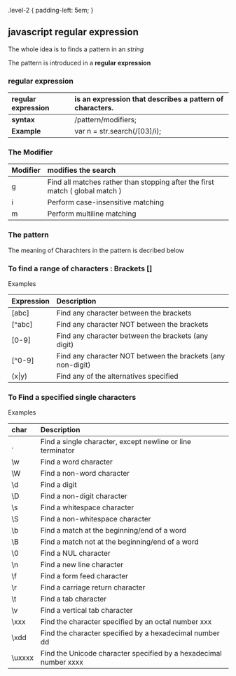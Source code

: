 
.level-2 {
    padding-left: 5em;
}

## javascript regular expression
The whole idea is to finds a pattern in an _string_

The pattern is introduced in a __regular expression__
### __regular expression__


| __regular expression__  | is an expression that describes a pattern of characters. |
| :------------- |:------------- |
| __syntax__  | /pattern/modifiers;  |
| __Example__ | var n = str.search(/[03]/i); |

 ### The Modifier
| Modifier |  modifies the search | 
| :------------- |:------------- |
| g | 	Find all matches rather than stopping after the first match ( global match ) | 
| i | 	Perform case-insensitive matching| 
| m | 	Perform multiline matching| 

### The pattern

The meaning of Charachters in the pattern is decribed below

### To find a range of characters : __Brackets__ []
Examples

| Expression  | Description |
| :------------- |:-------------|
| [abc] | Find any character between the brackets |
| [^abc] | Find any character NOT between the brackets |
| [0-9]  | Find any character between the brackets (any digit) |
| [^0-9] | Find any character NOT between the brackets (any non-digit) |
| (x\|y) | Find any of the alternatives specified |

### To Find a specified single characters
Examples

| char  | Description  |
|:----- |:------------ |
| . 	| Find a single character, except newline or line terminator |
| \w 	| Find a word character |
| \W 	| Find a non-word character |
| \d 	| Find a digit |
| \D 	| Find a non-digit character |
| \s 	| Find a whitespace character |
| \S 	| Find a non-whitespace character |
| \b 	| Find a match at the beginning/end of a word |
| \B 	| Find a match not at the beginning/end of a word |
| \0 	| Find a NUL character |
| \n 	| Find a new line character |
| \f  | Find a form feed character |
| \r 	| Find a carriage return character |
| \t 	| Find a tab character |
| \v  | Find a vertical tab character |
| \xxx  | Find the character specified by an octal number xxx |
| \xdd 	| Find the character specified by a hexadecimal number dd |
| \uxxxx 	| Find the Unicode character specified by a hexadecimal number xxxx |
